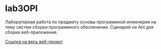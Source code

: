 # lab3OPI
Лабораторная работа по предмету основы программной инженерии на тему систем сборки программного обеспечения. Сценарий на Ant для сборки веб-приложения.

[Ссылка на весь веб-проект](https://github.com/RavvChek/web-programming-lab3)

